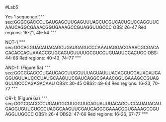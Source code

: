 #Lab5

Yes 1 sequence
"""
seq:GGGCGACCCUGAUGAGCUUGAGUUUAGCUCGUCACUGUCCAGGUUCAAUCAGGCGAAACGGUGAAAGCCGUAGGUUGCCC
OBS: 26-47
Red regions: 16-21, 49-54
"""

NOT-1
"""
seq:GGCAGGUACAUACAGCUGAUGAGUCCCAAAUAGGACGAAACGCGACACACACCACUAAACCGUGCAGUGUUUUGCGUCCUGUAUUCCACUGC
OBS: 44-66
Red regions: 40-43, 74-77
"""

AND-1: (Figure 5a)
"""
seq:GGGCGACCCUGAUGAGCUUGGUUUAGUAUUUACAGCUCCAUACAUGAGGUGUUAUCCCUAUGCAAGUUCGAUCAGGCGAAACGGUGAAAGCCGUAGGUUGCCCAGAGACAAU
OBS1: 30-45
OBS2: 49-64
Red regions: 16-23, 70-77
"""

OR-1: (Figure 6a)
"""
seq:GGGCGACCCCUGAUGGCUUGGUUGAGUAUUUACAGCUCCAUAUACAUGAGGUGUUCUCCCUACGCAAGUUCGAUCAGGCGAAACGGUGAAAGCCGUAGGUUGCCC
OBS1: 26-4 
OBS2: 47-66
Red regions: 16-26, 67-77
"""
